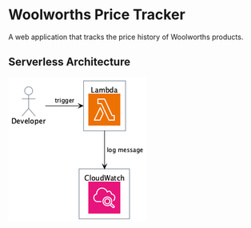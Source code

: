 # Woolworths Price Tracker

A web application that tracks the price history of Woolworths products.

## Serverless Architecture

<img alt="diagram" src="./docs/architecture.png" />
